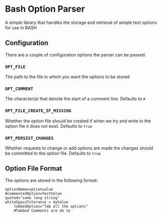 # Bash Option Parser

A simple library that handles the storage and retrieval of simple text options for use in BASH

## Configuration

There are a couple of configuration options the parser can be passed:

### `OPT_FILE`

The path to the file in which you want the options to be stored

### `OPT_COMMENT`

The character(s) that denote the start of a comment line. Defaults to `#`

### `OPT_FILE_CREATE_IF_MISSING`

Whether the option file should be created if when we try and write to the option file it does not exist. Defaults to `true`

### `OPT_PERSIST_CHANGES`

Whether requests to change or add options are made the changes should be committed to the option file. Defaults to `true`

## Option File Format

The options are stored in the following format:

```shell
optionName=optionvalue
#commentedOption=TestValue
quoted="some long string"
whiteSpaceTolerance = myValue
	tabbedOption="Tab all the options"
	#Tabbed Comments are ok to
```